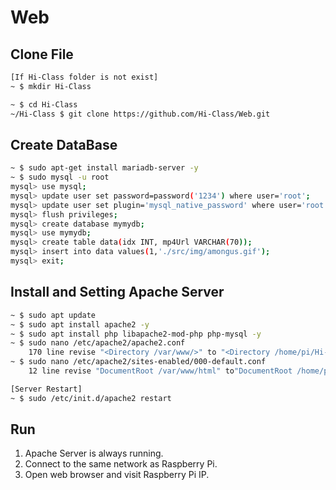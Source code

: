 # Web

## Clone File
```sh
[If Hi-Class folder is not exist]
~ $ mkdir Hi-Class

~ $ cd Hi-Class
~/Hi-Class $ git clone https://github.com/Hi-Class/Web.git
```
## Create DataBase
```sh
~ $ sudo apt-get install mariadb-server -y
~ $ sudo mysql -u root
mysql> use mysql;
mysql> update user set password=password('1234') where user='root';
mysql> update user set plugin='mysql_native_password' where user='root';
mysql> flush privileges;
mysql> create database mymydb;
mysql> use mymydb;
mysql> create table data(idx INT, mp4Url VARCHAR(70));
mysql> insert into data values(1,'./src/img/amongus.gif');
mysql> exit;
```
## Install and Setting Apache Server
```sh
~ $ sudo apt update
~ $ sudo apt install apache2 -y
~ $ sudo apt install php libapache2-mod-php php-mysql -y
~ $ sudo nano /etc/apache2/apache2.conf
    170 line revise "<Directory /var/www/>" to "<Directory /home/pi/Hi-Class/Web/>"
~ $ sudo nano /etc/apache2/sites-enabled/000-default.conf
    12 line revise "DocumentRoot /var/www/html" to"DocumentRoot /home/pi/Hi-Class/Web"

[Server Restart]
~ $ sudo /etc/init.d/apache2 restart
```

## Run
1. Apache Server is always running.  
1. Connect to the same network as Raspberry Pi.  
1. Open web browser and visit Raspberry Pi IP.
